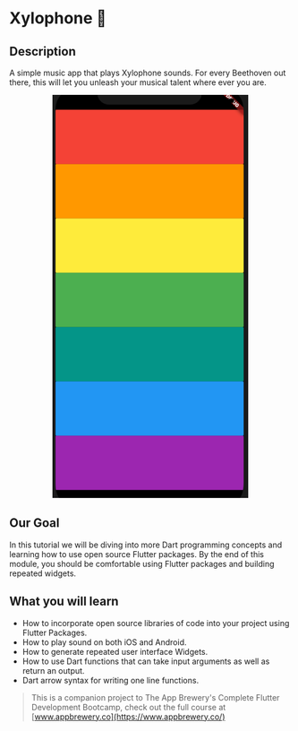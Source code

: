 
# Xylophone 🎹


## Description

A simple music app that plays Xylophone sounds. For every Beethoven out there, this will let you unleash your musical talent where ever you are. 

<p align='center' >
<img src='https://github.com/mschneider86/xylophone-flutter/blob/master/images/xylophone-flutter.png' alt='Finished App' width='350px' height='720px'/>
  </p>

## Our Goal

In this tutorial we will be diving into more Dart programming concepts and learning how to use open source Flutter packages. By the end of this module, you should be comfortable using Flutter packages and building repeated widgets.

## What you will learn

- How to incorporate open source libraries of code into your project using Flutter Packages.
- How to play sound on both iOS and Android.
- How to generate repeated user interface Widgets.
- How to use Dart functions that can take input arguments as well as return an output.
- Dart arrow syntax for writing one line functions.

>This is a companion project to The App Brewery's Complete Flutter Development Bootcamp, check out the full course at [www.appbrewery.co](https://www.appbrewery.co/)


